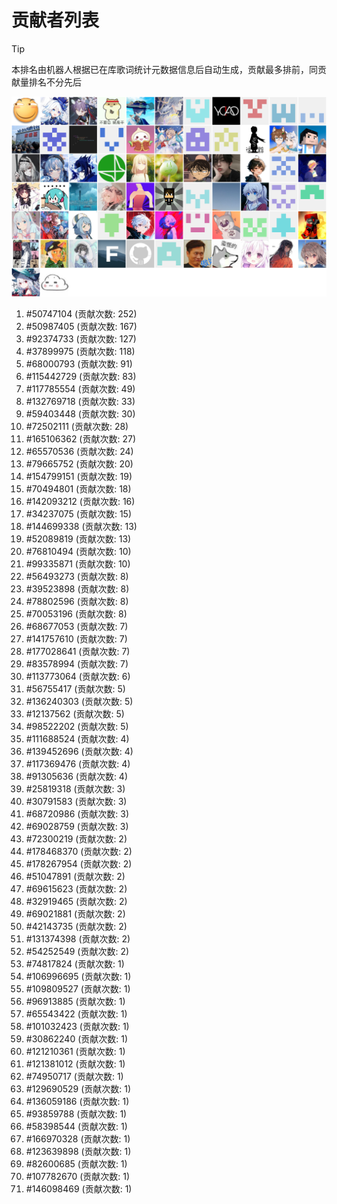 # 贡献者列表

> [!TIP]
> 本排名由机器人根据已在库歌词统计元数据信息后自动生成，贡献最多排前，同贡献量排名不分先后

![贡献者头像画廊](./CONTRIBUTORS.svg)

1. #50747104 (贡献次数: 252)
2. #50987405 (贡献次数: 167)
3. #92374733 (贡献次数: 127)
4. #37899975 (贡献次数: 118)
5. #68000793 (贡献次数: 91)
6. #115442729 (贡献次数: 83)
7. #117785554 (贡献次数: 49)
8. #132769718 (贡献次数: 33)
9. #59403448 (贡献次数: 30)
10. #72502111 (贡献次数: 28)
11. #165106362 (贡献次数: 27)
12. #65570536 (贡献次数: 24)
13. #79665752 (贡献次数: 20)
14. #154799151 (贡献次数: 19)
15. #70494801 (贡献次数: 18)
16. #142093212 (贡献次数: 16)
17. #34237075 (贡献次数: 15)
18. #144699338 (贡献次数: 13)
19. #52089819 (贡献次数: 13)
20. #76810494 (贡献次数: 10)
21. #99335871 (贡献次数: 10)
22. #56493273 (贡献次数: 8)
23. #39523898 (贡献次数: 8)
24. #78802596 (贡献次数: 8)
25. #70053196 (贡献次数: 8)
26. #68677053 (贡献次数: 7)
27. #141757610 (贡献次数: 7)
28. #177028641 (贡献次数: 7)
29. #83578994 (贡献次数: 7)
30. #113773064 (贡献次数: 6)
31. #56755417 (贡献次数: 5)
32. #136240303 (贡献次数: 5)
33. #12137562 (贡献次数: 5)
34. #98522202 (贡献次数: 5)
35. #111688524 (贡献次数: 4)
36. #139452696 (贡献次数: 4)
37. #117369476 (贡献次数: 4)
38. #91305636 (贡献次数: 4)
39. #25819318 (贡献次数: 3)
40. #30791583 (贡献次数: 3)
41. #68720986 (贡献次数: 3)
42. #69028759 (贡献次数: 3)
43. #72300219 (贡献次数: 2)
44. #178468370 (贡献次数: 2)
45. #178267954 (贡献次数: 2)
46. #51047891 (贡献次数: 2)
47. #69615623 (贡献次数: 2)
48. #32919465 (贡献次数: 2)
49. #69021881 (贡献次数: 2)
50. #42143735 (贡献次数: 2)
51. #131374398 (贡献次数: 2)
52. #54252549 (贡献次数: 2)
53. #74817824 (贡献次数: 1)
54. #106996695 (贡献次数: 1)
55. #109809527 (贡献次数: 1)
56. #96913885 (贡献次数: 1)
57. #65543422 (贡献次数: 1)
58. #101032423 (贡献次数: 1)
59. #30862240 (贡献次数: 1)
60. #121210361 (贡献次数: 1)
61. #121381012 (贡献次数: 1)
62. #74950717 (贡献次数: 1)
63. #129690529 (贡献次数: 1)
64. #136059186 (贡献次数: 1)
65. #93859788 (贡献次数: 1)
66. #58398544 (贡献次数: 1)
67. #166970328 (贡献次数: 1)
68. #123639898 (贡献次数: 1)
69. #82600685 (贡献次数: 1)
70. #107782670 (贡献次数: 1)
71. #146098469 (贡献次数: 1)
